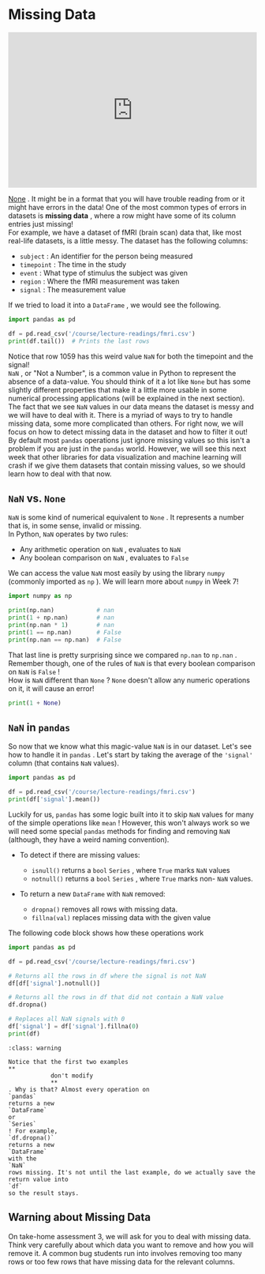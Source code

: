 # Missing Data 

<div style="position: relative; padding-bottom: 62.5%; height: 0;">
    <iframe src="https://www.loom.com/embed/7feef4e9a31d4252a39460a11d758f49?sharedAppSource=personal_library" frameborder="0" webkitallowfullscreen mozallowfullscreen allowfullscreen style="position: absolute; top: 0; left: 0; width: 100%; height: 100%;"></iframe>
</div>

[None](https://github.com/Quartz/bad-data-guide) . It might be in a format that you will have trouble reading from or it might have errors in the data! One of the most common types of errors in datasets is **missing data** , where a row might have some of its column entries just missing!  
For example, we have a dataset of fMRI (brain scan) data that, like most real-life datasets, is a little messy. The dataset has the following columns:  
-  `subject`     : An identifier for the person being measured  
-  `timepoint`     : The time in the study  
-  `event`     : What type of stimulus the subject was given  
-  `region`     : Where the fMRI measurement was taken  
-  `signal`     : The measurement value  

If we tried to load it into a `DataFrame` , we would see the following.  
```py
import pandas as pd

df = pd.read_csv('/course/lecture-readings/fmri.csv')
print(df.tail())  # Prints the last rows
```

Notice that row 1059 has this weird value `NaN` for both the timepoint and the signal!  
`NaN` , or "Not a Number", is a common value in Python to represent the absence of a data-value. You should think of it a lot like `None` but has some slightly different properties that make it a little more usable in some numerical processing applications (will be explained in the next section).  
The fact that we see `NaN` values in our data means the dataset is messy and we will have to deal with it. There is a myriad of ways to try to handle missing data, some more complicated than others. For right now, we will focus on how to detect missing data in the dataset and how to filter it out!  
By default most `pandas` operations just ignore missing values so this isn't a problem if you are just in the `pandas` world. However, we will see this next week that other libraries for data visualization and machine learning will crash if we give them datasets that contain missing values, so we should learn how to deal with that now.  
##  `NaN` vs. `None`   

`NaN` is some kind of numerical equivalent to `None` . It represents a number that is, in some sense, invalid or missing.  
In Python, `NaN` operates by two rules:  
-  Any arithmetic operation on     `NaN`     , evaluates to     `NaN`   
-  Any boolean comparison on     `NaN`     , evaluates to     `False`   

We can access the value `NaN` most easily by using the library `numpy` (commonly imported as `np` ). We will learn more about `numpy` in Week 7!  
```py
import numpy as np

print(np.nan)            # nan
print(1 + np.nan)        # nan
print(np.nan * 1)        # nan
print(1 == np.nan)       # False
print(np.nan == np.nan)  # False
```

That last line is pretty surprising since we compared `np.nan` to `np.nan` . Remember though, one of the rules of `NaN` is that every boolean comparison on `NaN` is `False` !  
How is `NaN` different than `None` ? `None` doesn't allow any numeric operations on it, it will cause an error!  
```py
print(1 + None)
```

##  `NaN` in `pandas`   

So now that we know what this magic-value `NaN` is in our dataset. Let's see how to handle it in `pandas` . Let's start by taking the average of the `'signal'` column (that contains `NaN` values).  
```py
import pandas as pd

df = pd.read_csv('/course/lecture-readings/fmri.csv')
print(df['signal'].mean())
```

Luckily for us, `pandas` has some logic built into it to skip `NaN` values for many of the simple operations like `mean` ! However, this won't always work so we will need some special `pandas` methods for finding and removing `NaN` (although, they have a weird naming convention).  
-  To detect if there are missing values:  
    -  `isnull()`         returns a         `bool`          `Series`         , where         `True`         marks         `NaN`         values  
    -  `notnull()`         returns a         `bool`          `Series`         , where         `True`         marks non-         `NaN`         values.  

-  To return a new     `DataFrame`     with     `NaN`     removed:  
    -  `dropna()`         removes all rows with missing data.  
    -  `fillna(val)`         replaces missing data with the given value  


The following code block shows how these operations work  
```py
import pandas as pd

df = pd.read_csv('/course/lecture-readings/fmri.csv')

# Returns all the rows in df where the signal is not NaN
df[df['signal'].notnull()]

# Returns all the rows in df that did not contain a NaN value
df.dropna()

# Replaces all NaN signals with 0
df['signal'] = df['signal'].fillna(0)
print(df)
```


```{admonition} Warning
:class: warning

Notice that the first two examples
**
			don't modify 
			**
. Why is that? Almost every operation on
`pandas`
returns a new
`DataFrame`
or
`Series`
! For example,
`df.dropna()`
returns a new
`DataFrame`
with the
`NaN`
rows missing. It's not until the last example, do we actually save the return value into
`df`
so the result stays.

```

##  Warning about Missing Data  

On take-home assessment 3, we will ask for you to deal with missing data. Think very carefully about which data you want to remove and how you will remove it. A common bug students run into involves removing too many rows or too few rows that have missing data for the relevant columns.  
